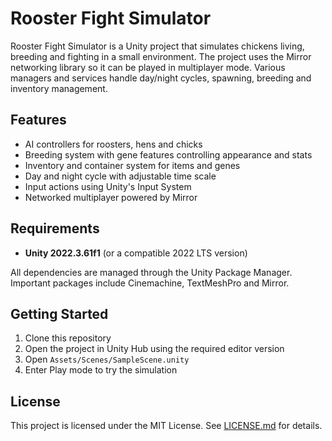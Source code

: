# Rooster Fight Simulator

Rooster Fight Simulator is a Unity project that simulates chickens living, breeding and fighting in a small environment. The project uses the Mirror networking library so it can be played in multiplayer mode. Various managers and services handle day/night cycles, spawning, breeding and inventory management.

## Features
- AI controllers for roosters, hens and chicks
- Breeding system with gene features controlling appearance and stats
- Inventory and container system for items and genes
- Day and night cycle with adjustable time scale
- Input actions using Unity's Input System
- Networked multiplayer powered by Mirror

## Requirements
- **Unity 2022.3.61f1** (or a compatible 2022 LTS version)

All dependencies are managed through the Unity Package Manager. Important packages include Cinemachine, TextMeshPro and Mirror.

## Getting Started
1. Clone this repository
2. Open the project in Unity Hub using the required editor version
3. Open `Assets/Scenes/SampleScene.unity`
4. Enter Play mode to try the simulation

## License
This project is licensed under the MIT License. See [LICENSE.md](LICENSE.md) for details.
